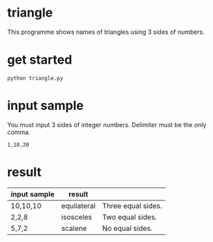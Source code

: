 # triangle
This programme shows names of triangles using 3 sides of numbers.

# get started
```
python triangle.py
```

# input sample
You must input 3 sides of integer numbers.
Delimiter must be the only comma.
```
1,10,20
```

# result
|input sample |result | |
|---|---|---|
|10,10,10 |equilateral |Three equal sides. |
|2,2,8 |isosceles |Two equal sides. |
|5,7,2 |scalene |No equal sides. |